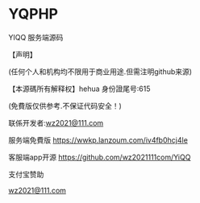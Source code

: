# YQPHP
YIQQ 服务端源码



【声明】

(任何个人和机构均不限用于商业用途.但需注明github来源)

【本源碼所有解释权】hehua  身份證尾号:615

(免費版仅供参考.不保证代码安全！)

联係开发者:wz2021@111.com





服务端免費版
https://wwkp.lanzoum.com/iv4fb0hcj4le

客服端app开源
https://github.com/wz2021111com/YiQQ



支付宝赞助

wz2021@111.com




